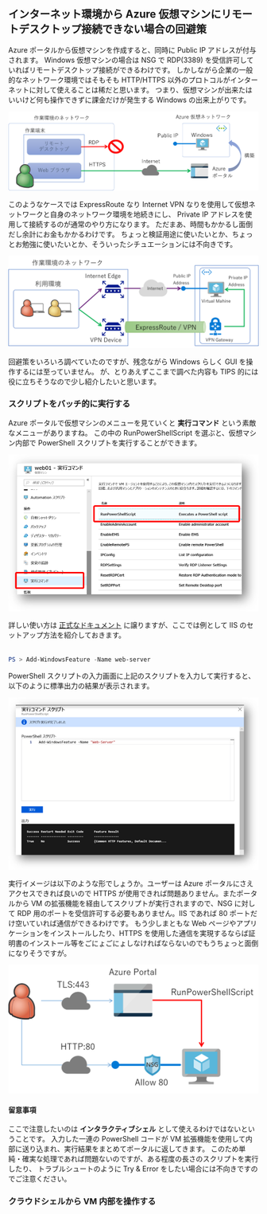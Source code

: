 ## インターネット環境から Azure 仮想マシンにリモートデスクトップ接続できない場合の回避策

Azure ポータルから仮想マシンを作成すると、同時に Public IP アドレスが付与されます。
Windows 仮想マシンの場合は NSG で RDP(3389) を受信許可していればリモートデスクトップ接続ができるわけです。
しかしながら企業の一般的なネットワーク環境ではそもそも HTTP/HTTPS 以外のプロトコルがインターネットに対して使えることは稀だと思います。
つまり、仮想マシンが出来たはいいけど何も操作できずに課金だけが発生する Windows の出来上がりです。

![これは困った](./images/cannot-access-rdp.png)

このようなケースでは ExpressRoute なり Internet VPN なりを使用して仮想ネットワークと自身のネットワーク環境を地続きにし、
Private IP アドレスを使用して接続するのが通常のやり方になります。
ただまあ、時間もかかるし面倒だし余計にお金もかかるわけです。
ちょっと検証用途に使いたいとか、ちょっとお勉強に使いたいとか、そういったシチュエーションには不向きです。

![これは面倒](./images/connect-vpn-er.png)

回避策をいろいろ調べていたのですが、残念ながら Windows らしく GUI を操作するには至っていません。
が、とりあえずここまで調べた内容も TIPS 的には役に立ちそうなので少し紹介したいと思います。

### スクリプトをバッチ的に実行する

Azure ポータルで仮想マシンのメニューを見ていくと **実行コマンド** という素敵なメニューがありますね。
この中の RunPowerShellScript を選ぶと、仮想マシン内部で PowerShell スクリプトを実行することができます。

![コマンド実行](./images/run-powershell-script.png)

詳しい使い方は
[正式なドキュメント](https://docs.microsoft.com/ja-jp/azure/virtual-machines/windows/run-command)
に譲りますが、ここでは例として IIS のセットアップ方法を紹介しておきます。

```powershell

PS > Add-WindowsFeature -Name web-server

```

PowerShell スクリプトの入力画面に上記のスクリプトを入力して実行すると、以下のように標準出力の結果が表示されます。

![IISのセットアップ](./images/setup-iis.png)

実行イメージは以下のような形でしょうか。ユーザーは Azure ポータルにさえアクセスできれば良いので HTTPS が使用できれば問題ありません。またポータルから VM の拡張機能を経由してスクリプトが実行されますので、NSG に対して RDP 用のポートを受信許可する必要もありません。IIS であれば 80 ポートだけ空いていれば通信ができるわけです。
もう少しまともな Web ページやアプリケーションをインストールしたり、HTTPS を使用した通信を実現するならば証明書のインストール等をごにょごにょしなければならないのでもうちょっと面倒になりそうですが。

![概要](./images/overview-runpowershellscript.png)


#### 留意事項
ここで注意したいのは **インタラクティブシェル** として使えるわけではないということです。
入力した一連の PowerShell コードが VM 拡張機能を使用して内部に送り込まれ、実行結果をまとめてポータルに返してきます。
このため単純・確実な処理であれば問題ないのですが、ある程度の長さのスクリプトを実行したり、
トラブルシュートのように Try & Error をしたい場合には不向きですのでご注意ください。


### クラウドシェルから VM 内部を操作する


